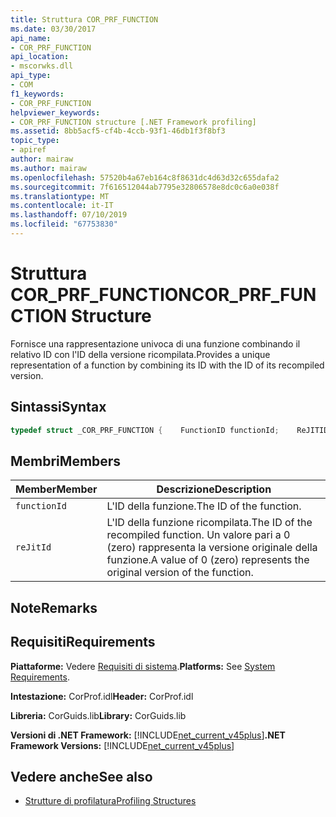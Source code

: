 ```yaml
---
title: Struttura COR_PRF_FUNCTION
ms.date: 03/30/2017
api_name:
- COR_PRF_FUNCTION
api_location:
- mscorwks.dll
api_type:
- COM
f1_keywords:
- COR_PRF_FUNCTION
helpviewer_keywords:
- COR_PRF_FUNCTION structure [.NET Framework profiling]
ms.assetid: 8bb5acf5-cf4b-4ccb-93f1-46db1f3f8bf3
topic_type:
- apiref
author: mairaw
ms.author: mairaw
ms.openlocfilehash: 57520b4a67eb164c8f8631dc4d63d32c655dafa2
ms.sourcegitcommit: 7f616512044ab7795e32806578e8dc0c6a0e038f
ms.translationtype: MT
ms.contentlocale: it-IT
ms.lasthandoff: 07/10/2019
ms.locfileid: "67753830"
---
```

# <a name="corprffunction-structure"></a><span data-ttu-id="b4100-102">Struttura COR_PRF_FUNCTION</span><span class="sxs-lookup"><span data-stu-id="b4100-102">COR_PRF_FUNCTION Structure</span></span>
<span data-ttu-id="b4100-103">Fornisce una rappresentazione univoca di una funzione combinando il relativo ID con l'ID della versione ricompilata.</span><span class="sxs-lookup"><span data-stu-id="b4100-103">Provides a unique representation of a function by combining its ID with the ID of its recompiled version.</span></span>  
  
## <a name="syntax"></a><span data-ttu-id="b4100-104">Sintassi</span><span class="sxs-lookup"><span data-stu-id="b4100-104">Syntax</span></span>  
  
```cpp  
typedef struct _COR_PRF_FUNCTION {    FunctionID functionId;    ReJITID    reJitId;} COR_PRF_FUNCTION;  
```  
  
## <a name="members"></a><span data-ttu-id="b4100-105">Membri</span><span class="sxs-lookup"><span data-stu-id="b4100-105">Members</span></span>  
  
|<span data-ttu-id="b4100-106">Member</span><span class="sxs-lookup"><span data-stu-id="b4100-106">Member</span></span>|<span data-ttu-id="b4100-107">Descrizione</span><span class="sxs-lookup"><span data-stu-id="b4100-107">Description</span></span>|  
|------------|-----------------|  
|`functionId`|<span data-ttu-id="b4100-108">L'ID della funzione.</span><span class="sxs-lookup"><span data-stu-id="b4100-108">The ID of the function.</span></span>|  
|`reJitId`|<span data-ttu-id="b4100-109">L'ID della funzione ricompilata.</span><span class="sxs-lookup"><span data-stu-id="b4100-109">The ID of the recompiled function.</span></span> <span data-ttu-id="b4100-110">Un valore pari a 0 (zero) rappresenta la versione originale della funzione.</span><span class="sxs-lookup"><span data-stu-id="b4100-110">A value of 0 (zero) represents the original version of the function.</span></span>|  
  
## <a name="remarks"></a><span data-ttu-id="b4100-111">Note</span><span class="sxs-lookup"><span data-stu-id="b4100-111">Remarks</span></span>  
  
## <a name="requirements"></a><span data-ttu-id="b4100-112">Requisiti</span><span class="sxs-lookup"><span data-stu-id="b4100-112">Requirements</span></span>  
 <span data-ttu-id="b4100-113">**Piattaforme:** Vedere [Requisiti di sistema](../../../../docs/framework/get-started/system-requirements.md).</span><span class="sxs-lookup"><span data-stu-id="b4100-113">**Platforms:** See [System Requirements](../../../../docs/framework/get-started/system-requirements.md).</span></span>  
  
 <span data-ttu-id="b4100-114">**Intestazione:** CorProf.idl</span><span class="sxs-lookup"><span data-stu-id="b4100-114">**Header:** CorProf.idl</span></span>  
  
 <span data-ttu-id="b4100-115">**Libreria:** CorGuids.lib</span><span class="sxs-lookup"><span data-stu-id="b4100-115">**Library:** CorGuids.lib</span></span>  
  
 <span data-ttu-id="b4100-116">**Versioni di .NET Framework:** [!INCLUDE[net_current_v45plus](../../../../includes/net-current-v45plus-md.md)]</span><span class="sxs-lookup"><span data-stu-id="b4100-116">**.NET Framework Versions:** [!INCLUDE[net_current_v45plus](../../../../includes/net-current-v45plus-md.md)]</span></span>  
  
## <a name="see-also"></a><span data-ttu-id="b4100-117">Vedere anche</span><span class="sxs-lookup"><span data-stu-id="b4100-117">See also</span></span>

- [<span data-ttu-id="b4100-118">Strutture di profilatura</span><span class="sxs-lookup"><span data-stu-id="b4100-118">Profiling Structures</span></span>](../../../../docs/framework/unmanaged-api/profiling/profiling-structures.md)
